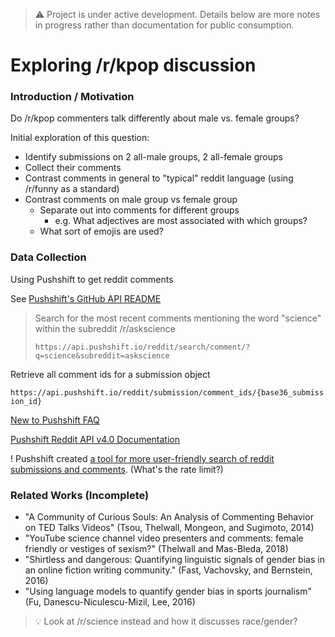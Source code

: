 > :warning: Project is under active development. Details below are more notes in progress rather than documentation for public consumption.

# Exploring /r/kpop discussion

### Introduction / Motivation

Do /r/kpop commenters talk differently about male vs. female groups?

Initial exploration of this question:
- Identify submissions on 2 all-male groups, 2 all-female groups
- Collect their comments
- Contrast comments in general to "typical" reddit language (using /r/funny as a standard)
- Contrast comments on male group vs female group 
  - Separate out into comments for different groups
    - e.g. What adjectives are most associated with which groups?
  - What sort of emojis are used?

### Data Collection

Using Pushshift to get reddit comments

See [Pushshift's GitHub API README](https://github.com/pushshift/api)

> Search for the most recent comments mentioning the word "science" within the subreddit /r/askscience
>
> `https://api.pushshift.io/reddit/search/comment/?q=science&subreddit=askscience`

Retrieve all comment ids for a submission object

`https://api.pushshift.io/reddit/submission/comment_ids/{base36_submission_id}`

[New to Pushshift FAQ](https://www.reddit.com/r/pushshift/comments/bcxguf/new_to_pushshift_read_this_faq/)

[Pushshift Reddit API v4.0 Documentation](https://reddit-api.readthedocs.io/en/latest/#)

! Pushshift created [a tool for more user-friendly search of reddit submissions and comments](https://redditsearch.io/). (What's the rate limit?)

### Related Works (Incomplete)

- "A Community of Curious Souls: An Analysis of Commenting Behavior on TED Talks Videos" (Tsou, Thelwall, Mongeon, and Sugimoto, 2014)
- "YouTube science channel video presenters and comments: female friendly or vestiges of sexism?" (Thelwall and Mas-Bleda, 2018)
- "Shirtless and dangerous: Quantifying linguistic signals of gender bias in an online fiction writing community." (Fast, Vachovsky, and Bernstein, 2016)
- "Using language models to quantify gender bias in sports journalism" (Fu, Danescu-Niculescu-Mizil, Lee, 2016)

> :bulb: Look at /r/science instead and how it discusses race/gender?
